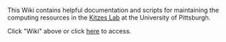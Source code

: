 This Wiki contains helpful documentation and scripts for maintaining the computing resources in the [Kitzes Lab](http://www.kitzeslab.org/) at the University of Pittsburgh. 

Click "Wiki" above or click [here](https://github.com/kitzeslab/lab-docs/wiki) to access.
